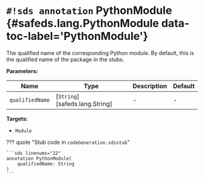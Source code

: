 # `#!sds annotation` PythonModule {#safeds.lang.PythonModule data-toc-label='PythonModule'}

The qualified name of the corresponding Python module. By default, this is the qualified name of the package in the
stubs.

**Parameters:**

| Name | Type | Description | Default |
|------|------|-------------|---------|
| `qualifiedName` | [`String`][safeds.lang.String] | - | - |

**Targets:**

- `Module`

??? quote "Stub code in `codeGeneration.sdsstub`"

    ```sds linenums="22"
    annotation PythonModule(
        qualifiedName: String
    )
    ```
